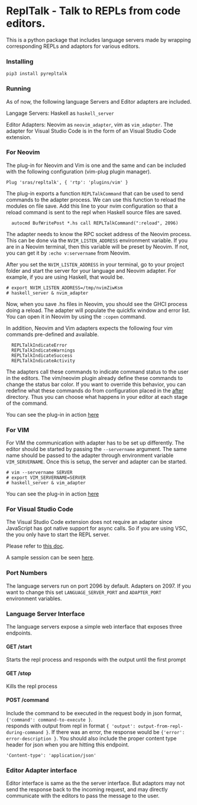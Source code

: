 # ReplTalk - Talk to REPLs from code editors.

This is a python package that includes language servers made by wrapping corresponding REPLs and adaptors for various editors.

### Installing

```
pip3 install pyrepltalk
```

### Running

As of now, the following language Servers and Editor adapters are included.

Langage Servers: Haskell as `haskell_server`

Editor Adapters: Neovim as `neovim_adapter`, vim as `vim_adapter`. The adapter for Visual Studio Code is in the form of an Visual Studio Code extension.

### For Neovim

The plug-in for Neovim and Vim is one and the same and can be included with the following configuration (vim-plug plugin manager).

```
Plug 'sras/repltalk', { 'rtp': 'plugins/vim' }
```

The plug-in exports a function `REPLTalkCommand` that can be used to send commands to the adapter process. We can use this function to reload the modules on file save.
Add this line to your nvim configuration so that a reload command is sent to the repl when Haskell source files are saved.

```
  autocmd BufWritePost *.hs call REPLTalkCommand(":reload", 2096)
```

The adapter needs to know the RPC socket address of the Neovim process. This can be done via the `NVIM_LISTEN_ADDRESS` environment variable. If you are in a Neovim terminal,
then this variable will be preset by Neovim. If not, you can get it by `:echo v:servername` from Neovim. 

After you set the `NVIM_LISTEN_ADDRESS` in your terminal, go to your project folder and start the server for your language and Neovim adapter. For example, if you are using Haskell, that would be.

```
# export NVIM_LISTEN_ADDRESS=/tmp/nvimZiwKsm 
# haskell_server & nvim_adapter
```

Now, when you save .hs files in Neovim, you should see the GHCI process doing a reload. The adapter will populate the quickfix window and error list. You can open it in Neovim by using the `:copen` command.

In addition, Neovim and Vim adapters expects the following four vim commands pre-defined and available.

```
  REPLTalkIndicateError
  REPLTalkIndicateWarnings
  REPLTalkIndicateSuccess
  REPLTalkIndicateActivity
```

The adapters call these commands to indicate command status to the user in the editors.
The vim/neovim plugin already define these commands to change the status bar color. If you want to override this behavior, you can redefine what these commands do from configuration placed in the [after](http://vimdoc.sourceforge.net/htmldoc/options.html#after-directory) directory. Thus you can choose what happens in your editor at each stage of the command.

You can see the plug-in in action [here](https://youtu.be/iblExnkhy4s)

### For VIM

For VIM the communication with adapter has to be set up differently. The editor should be started by passing the `--servername` argument. The same name should be passed to the adapter through environment variable `VIM_SERVERNAME`.
Once this is setup, the server and adapter can be started.

```
# vim --servername SERVER
# export VIM_SERVERNAME=SERVER
# haskell_server & vim_adapter
```

You can see the plug-in in action [here](https://youtu.be/iblExnkhy4s)

### For Visual Studio Code

The Visual Studio Code extension does not require an adapter since JavaScript has got native support for async calls. So if you are using VSC, the you only have to start the REPL server.

Please refer to [this doc](https://github.com/sras/repltalk/tree/master/plugins/vsc).

A sample session can be seen [here](https://youtu.be/FgdxkvXk874).

### Port Numbers

The language servers run on port 2096 by default. Adapters on 2097. If you want to change this
set `LANGUAGE_SERVER_PORT` and `ADAPTER_PORT` environment variables.

### Language Server Interface

The language servers expose a simple web interface that exposes three endpoints.

#### GET /start

Starts the repl process and responds with the output until the first prompt

#### GET /stop

Kills the repl process

#### POST /command

Include the command to be executed in the request body in json format, `{'command': command-to-execute }`.  
responds with output from repl in format `{ 'output': output-from-repl-during-command }`. If there was an
error, the response would be `{'error': error-description }`. You should also include the proper content type header for json when you are hitting this endpoint.

```'Content-type': 'application/json'```

### Editor Adapter interface

Editor interface is same as the the server interface. But adaptors may not send the response back to the incoming request, and may directly communicate with the editors to pass the message to the user.
